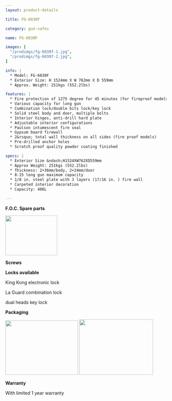 ```yaml
---
layout: product-details

title: FG-6030F

category: gun-safes

name: FG-6030F

images: [
  "/prodimgs/fg-6030f-1.jpg",
  "/prodimgs/fg-6030f-2.jpg",
]

info: |
  * Model: FG-6030F
  * Exterior Size: H 1524mm X W 762mm X D 559mm
  * Approx. Weight: 251kgs (552.2lbs)

features: |
  * Fire protection of 1275 degree for 45 minutes (for fireproof models)
  * Various capacity for long gun
  * Combination lock/double bits lock/key lock
  * Solid steel body and door, multiple bolts
  * Interior hinges, anti-drill hard plate
  * Adjustable interior configurations
  * Paulson intumescent fire seal
  * Gypsum board firewall
  * 2&rsquo; total wall thickness on all sides (fire proof models)
  * Pre-drilled anchor holes
  * Scratch proof quality powder coating finished

specs: |
  * Exterior Size &ndash;H1524XW762XD559mm
  * Approx Weight: 251kgs (552.2lbs)
  * Thickness: 2+36mm/body, 2+24mm/door
  * 8-15 long gun maximum capacity
  * 1/8 in. steel plate with 3 layers (17/16 in. ) fire wall
  * Carpeted interior decoration
  * Capacity: 406L

---
```


**F.O.C. Spare parts**

<img alt="" src="{PRODIMGS}/prodimgs/fg-6030f-3.jpg" style="width: 162px; height: 124px;" />

**Screws**

**Locks available**

King Kong electronic lock

La Guard combination lock

dual heads key lock

**Packaging**

<img alt="" src="{PRODIMGS}/prodimgs/fg-6030f-4.jpg" style="width: 227px; height: 170px;" />

<img alt="" src="{PRODIMGS}/prodimgs/fg-6030f-5.jpg" style="width: 230px; height: 173px;" />

**Warranty**

With limited 1 year warranty

